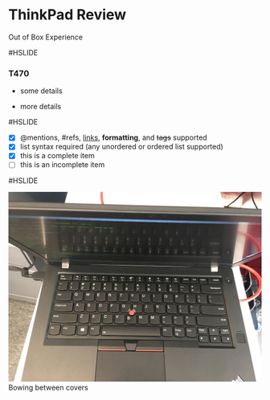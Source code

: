 
# ThinkPad Review

Out of Box Experience

#HSLIDE

### T470
- some details
* more details

#HSLIDE

- [x] @mentions, #refs, [links](), **formatting**, and <del>tags</del> supported
- [x] list syntax required (any unordered or ordered list supported)
- [x] this is a complete item
- [ ] this is an incomplete item

#HSLIDE

![image of bowing](assets/IMG_2503.JPG)
Bowing between covers

